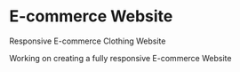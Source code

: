 # E-commerce Website

Responsive E-commerce Clothing Website

Working on creating a fully responsive E-commerce Website
